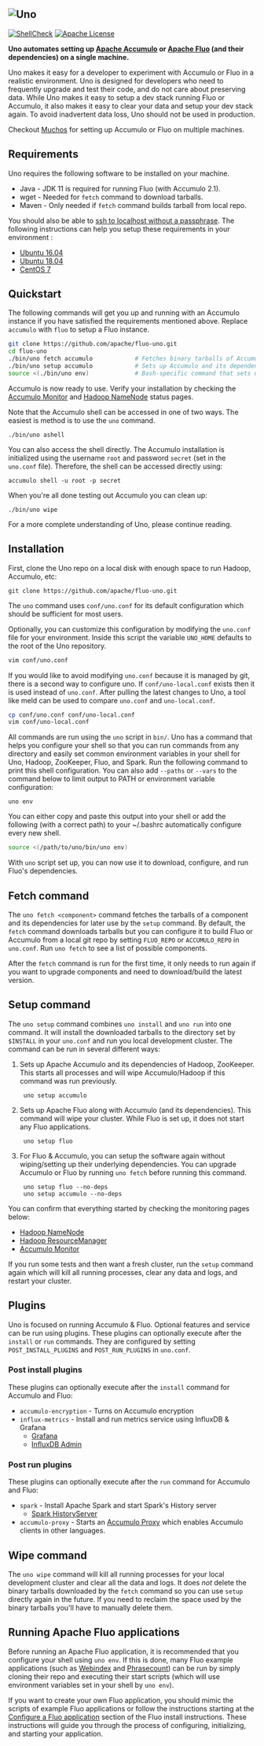 ![Uno][logo]
---
[![ShellCheck][ci_img]][ci_link] [![Apache License][li]][ll]

**Uno automates setting up [Apache Accumulo][accumulo] or [Apache Fluo][fluo] (and their dependencies) on a single machine.**

Uno makes it easy for a developer to experiment with Accumulo or Fluo in a realistic environment.
Uno is designed for developers who need to frequently upgrade and test their code, and do not care
about preserving data. While Uno makes it easy to setup a dev stack running Fluo or Accumulo, it
also makes it easy to clear your data and setup your dev stack again. To avoid inadvertent data loss,
Uno should not be used in production.

Checkout [Muchos] for setting up Accumulo or Fluo on multiple machines.

## Requirements

Uno requires the following software to be installed on your machine.

* Java - JDK 11 is required for running Fluo (with Accumulo 2.1).
* wget - Needed for `fetch` command to download tarballs.
* Maven - Only needed if `fetch` command builds tarball from local repo.

You should also be able to [ssh to localhost without a passphrase][ssh-docs].
The following instructions can help you setup these requirements in your
environment :

 * [Ubuntu 16.04](/docs/ubuntu1604.md)
 * [Ubuntu 18.04](/docs/ubuntu1804.md)
 * [CentOS 7](/docs/centos7.md)

## Quickstart

The following commands will get you up and running with an Accumulo instance if you
have satisfied the requirements mentioned above.  Replace `accumulo` with `fluo` to
setup a Fluo instance.

```bash
git clone https://github.com/apache/fluo-uno.git
cd fluo-uno
./bin/uno fetch accumulo            # Fetches binary tarballs of Accumulo and its dependencies
./bin/uno setup accumulo            # Sets up Accumulo and its dependencies (Hadoop & ZooKeeper)
source <(./bin/uno env)             # Bash-specific command that sets up current shell
```

Accumulo is now ready to use. Verify your installation by checking the [Accumulo Monitor](http://localhost:9995/)
and [Hadoop NameNode](http://localhost:50070/) status pages. 

Note that the Accumulo shell can be accessed in one of two ways. The easiest is method is to use the `uno` command.
```
./bin/uno ashell
```
You can also access the shell directly. The Accumulo installation is initialized using the username `root`
and password `secret` (set in the `uno.conf` file). Therefore, the shell can be accessed directly using:
```
accumulo shell -u root -p secret
```

When you're all done testing out Accumulo you can clean up:
```
./bin/uno wipe
```

For a more complete understanding of Uno, please continue reading.

## Installation

First, clone the Uno repo on a local disk with enough space to run Hadoop, Accumulo, etc:

    git clone https://github.com/apache/fluo-uno.git

The `uno` command uses `conf/uno.conf` for its default configuration which should be
sufficient for most users.

Optionally, you can customize this configuration by modifying the `uno.conf` file for
your environment. Inside this script the variable `UNO_HOME` defaults to the root of the Uno repository. 

```bash
vim conf/uno.conf
```

If you would like to avoid modifying `uno.conf` because it is managed by git,
there is a second way to configure uno.  If `conf/uno-local.conf` exists then
it is used instead of `uno.conf`.  After pulling the latest changes to
Uno, a tool like meld can be used to compare `uno.conf` and `uno-local.conf`.

```bash
cp conf/uno.conf conf/uno-local.conf
vim conf/uno-local.conf
```

All commands are run using the `uno` script in `bin/`. Uno has a command that helps you configure
your shell so that you can run commands from any directory and easily set common environment
variables in your shell for Uno, Hadoop, ZooKeeper, Fluo, and Spark. Run the following command to
print this shell configuration. You can also add `--paths` or `--vars` to the command below to limit
output to PATH or environment variable configuration:

    uno env

You can either copy and paste this output into your shell or add the following (with a correct path)
to your ~/.bashrc automatically configure every new shell.

```bash
source <(/path/to/uno/bin/uno env)
```

With `uno` script set up, you can now use it to download, configure, and run Fluo's dependencies.

## Fetch command

The `uno fetch <component>` command fetches the tarballs of a component and its dependencies for later
use by the `setup` command. By default, the `fetch` command downloads tarballs but you can configure it
to build Fluo or Accumulo from a local git repo by setting `FLUO_REPO` or `ACCUMULO_REPO` in `uno.conf`.
Run `uno fetch` to see a list of possible components.

After the `fetch` command is run for the first time, it only needs to run again if you want to
upgrade components and need to download/build the latest version.

## Setup command

The `uno setup` command combines `uno install` and `uno run` into one command.  It will install the
downloaded tarballs to the directory set by `$INSTALL` in your `uno.conf` and run you local development
cluster. The command can be run in several different ways:

1. Sets up Apache Accumulo and its dependencies of Hadoop, ZooKeeper. This starts all processes and
   will wipe Accumulo/Hadoop if this command was run previously.

        uno setup accumulo

2. Sets up Apache Fluo along with Accumulo (and its dependencies). This command will wipe your
   cluster. While Fluo is set up, it does not start any Fluo applications.

        uno setup fluo

3. For Fluo & Accumulo, you can setup the software again without wiping/setting up their underlying
   dependencies. You can upgrade Accumulo or Fluo by running `uno fetch` before running this command.

        uno setup fluo --no-deps
        uno setup accumulo --no-deps

You can confirm that everything started by checking the monitoring pages below:

 * [Hadoop NameNode](http://localhost:50070/)
 * [Hadoop ResourceManager](http://localhost:8088/)
 * [Accumulo Monitor](http://localhost:9995/)

If you run some tests and then want a fresh cluster, run the `setup` command again which will
kill all running processes, clear any data and logs, and restart your cluster.

## Plugins

Uno is focused on running Accumulo & Fluo.  Optional features and service can be run using plugins.
These plugins can optionally execute after the `install` or `run` commands.  They are configured by
setting `POST_INSTALL_PLUGINS` and `POST_RUN_PLUGINS` in `uno.conf`.

### Post install plugins

These plugins can optionally execute after the `install` command for Accumulo and Fluo:

* `accumulo-encryption` - Turns on Accumulo encryption
* `influx-metrics` - Install and run metrics service using InfluxDB & Grafana
  * [Grafana](http://localhost:3000/)
  * [InfluxDB Admin](http://localhost:8083/)

### Post run plugins

These plugins can optionally execute after the `run` command for Accumulo and Fluo:

* `spark` - Install Apache Spark and start Spark's History server
  * [Spark HistoryServer](http://localhost:18080/)
* `accumulo-proxy` - Starts an [Accumulo Proxy] which enables Accumulo clients in other languages.

## Wipe command

The `uno wipe` command will kill all running processes for your local development cluster and clear
all the data and logs. It does *not* delete the binary tarballs downloaded by the `fetch` command
so you can use `setup` directly again in the future. If you need to reclaim the space used by
the binary tarballs you'll have to manually delete them.

## Running Apache Fluo applications

Before running an Apache Fluo application, it is recommended that you configure your shell using
`uno env`. If this is done, many Fluo example applications (such as [Webindex] and [Phrasecount])
can be run by simply cloning their repo and executing their start scripts (which will use
environment variables set in your shell by `uno env`).

If you want to create your own Fluo application, you should mimic the scripts of example Fluo
applications or follow the instructions starting at the [Configure a Fluo application][configure]
section of the Fluo install instructions. These instructions will guide you through the process of
configuring, initializing, and starting your application.

[Accumulo Proxy]: https://github.com/apache/accumulo-proxy
[Muchos]: https://github.com/apache/fluo-muchos
[Phrasecount]: https://github.com/apache/fluo-examples/tree/main/phrasecount
[Webindex]: https://github.com/apache/fluo-examples/tree/main/webindex
[accumulo]: https://accumulo.apache.org/
[ci_img]: https://github.com/apache/fluo-uno/workflows/ShellCheck/badge.svg
[ci_link]: https://github.com/apache/fluo-uno/actions
[configure]: https://github.com/apache/fluo/blob/main/docs/install.md#configure-a-fluo-application
[fluo]: https://fluo.apache.org/
[hadoop]: https://hadoop.apache.org/
[li]: https://img.shields.io/badge/license-Apache%202.0-blue.svg
[ll]: https://github.com/apache/fluo-uno/blob/main/LICENSE
[logo]: contrib/uno-logo.png
[mirrors]: https://www.apache.org/dyn/closer.cgi
[ssh-docs]: https://hadoop.apache.org/docs/r3.3.0/hadoop-project-dist/hadoop-common/SingleCluster.html#Setup_passphraseless_ssh
[zookeeper]: https://zookeeper.apache.org/
